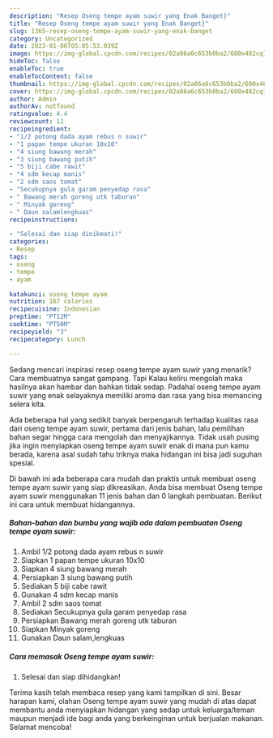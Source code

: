 ```yaml
---
description: "Resep Oseng tempe ayam suwir yang Enak Banget}"
title: "Resep Oseng tempe ayam suwir yang Enak Banget}"
slug: 1365-resep-oseng-tempe-ayam-suwir-yang-enak-banget
category: Uncategorized
date: 2023-01-06T05:05:53.039Z
image: https://img-global.cpcdn.com/recipes/02a86a6c653b0ba2/680x482cq70/oseng-tempe-ayam-suwir-foto-resep-utama.jpg
hideToc: false
enableToc: true
enableTocContent: false
thumbnail: https://img-global.cpcdn.com/recipes/02a86a6c653b0ba2/680x482cq70/oseng-tempe-ayam-suwir-foto-resep-utama.jpg
cover: https://img-global.cpcdn.com/recipes/02a86a6c653b0ba2/680x482cq70/oseng-tempe-ayam-suwir-foto-resep-utama.jpg
author: Admin
authorAv: notfound
ratingvalue: 4.4
reviewcount: 11
recipeingredient:
- "1/2 potong dada ayam rebus n suwir"
- "1 papan tempe ukuran 10x10"
- "4 siung bawang merah"
- "3 siung bawang putih"
- "5 biji cabe rawit"
- "4 sdm kecap manis"
- "2 sdm saos tomat"
- "Secukupnya gula garam penyedap rasa"
- " Bawang merah goreng utk taburan"
- " Minyak goreng"
- " Daun salamlengkuas"
recipeinstructions:

- "Selesai dan siap dinikmati!"
categories:
- Resep
tags:
- oseng
- tempe
- ayam

katakunci: oseng tempe ayam 
nutrition: 167 calories
recipecuisine: Indonesian
preptime: "PT12M"
cooktime: "PT50M"
recipeyield: "3"
recipecategory: Lunch

---
```



Sedang mencari inspirasi resep oseng tempe ayam suwir yang menarik? Cara membuatnya sangat gampang. Tapi Kalau keliru mengolah maka hasilnya akan hambar dan bahkan tidak sedap. Padahal oseng tempe ayam suwir yang enak selayaknya memiliki aroma dan rasa yang bisa memancing selera kita.




Ada beberapa hal yang sedikit banyak berpengaruh terhadap kualitas rasa dari oseng tempe ayam suwir, pertama dari jenis bahan, lalu pemilihan bahan segar hingga cara mengolah dan menyajikannya. Tidak usah pusing jika ingin menyiapkan oseng tempe ayam suwir enak di mana pun kamu berada, karena asal sudah tahu triknya maka hidangan ini bisa jadi suguhan spesial.


Di bawah ini ada beberapa cara mudah dan praktis untuk membuat oseng tempe ayam suwir yang siap dikreasikan. Anda bisa membuat Oseng tempe ayam suwir menggunakan 11 jenis bahan dan 0 langkah pembuatan. Berikut ini cara untuk membuat hidangannya.

<!--inarticleads1-->

##### Bahan-bahan dan bumbu yang wajib ada dalam pembuatan Oseng tempe ayam suwir:

1. Ambil 1/2 potong dada ayam rebus n suwir
1. Siapkan 1 papan tempe ukuran 10x10
1. Siapkan 4 siung bawang merah
1. Persiapkan 3 siung bawang putih
1. Sediakan 5 biji cabe rawit
1. Gunakan 4 sdm kecap manis
1. Ambil 2 sdm saos tomat
1. Sediakan Secukupnya gula garam penyedap rasa
1. Persiapkan  Bawang merah goreng utk taburan
1. Siapkan  Minyak goreng
1. Gunakan  Daun salam,lengkuas




<!--inarticleads2-->

##### Cara memasak Oseng tempe ayam suwir:


1. Selesai dan siap dihidangkan!



Terima kasih telah membaca resep yang kami tampilkan di sini. Besar harapan kami, olahan Oseng tempe ayam suwir yang mudah di atas dapat membantu anda menyiapkan hidangan yang sedap untuk keluarga/teman maupun menjadi ide bagi anda yang berkeinginan untuk berjualan makanan. Selamat mencoba!
